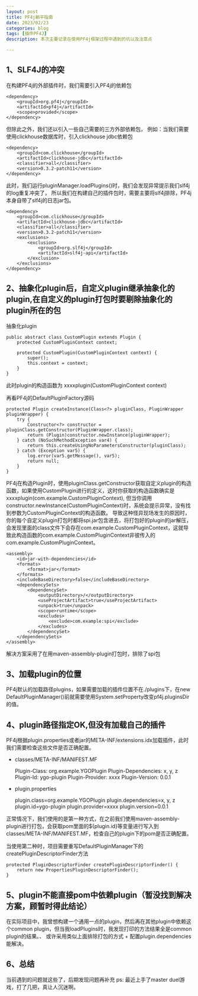 ```yaml
---
layout: post
title: PF4j躺平指南
date: 2023/02/23
categories: blog
tags: [插件PF4J]
description: 本次主要记录在使用PF4j框架过程中遇到的坑以及注意点

---
```


## 1、SLF4J的冲突

在构建PF4j的外部插件时，我们需要引入PF4j的依赖包
    
    <dependency>
        <groupId>org.pf4j</groupId>
        <artifactId>pf4j</artifactId>
        <scope>provided</scope>
    </dependency>

但除此之外，我们还以引入一些自己需要的三方外部依赖包，
例如：当我们需要使用clickhouse数据库时，引入clickhouse jdbc依赖包
    
    <dependency>
        <groupId>com.clickhouse</groupId>
        <artifactId>clickhouse-jdbc</artifactId>
        <classifier>all</classifier>
        <version>0.3.2-patch11</version>
    </dependency>

此时，我们运行pluginManager.loadPlugins()时，我们会发现异常提示我们slf4j的log重复冲突了，
所以我们在构建自己的插件包时，需要主要将slf4j排除，PF4j本身自带了slf4j的日志jar包。
    
    <dependency>
        <groupId>com.clickhouse</groupId>
        <artifactId>clickhouse-jdbc</artifactId>
        <classifier>all</classifier>
        <version>0.3.2-patch11</version>
        <exclusions>
            <exclusion>
                <groupId>org.slf4j</groupId>
                <artifactId>slf4j-api</artifactId>
            </exclusion>
        </exclusions>
    </dependency>


## 2、抽象化plugin后，自定义plugin继承抽象化的plugin,在自定义的plugin打包时要剔除抽象化的plugin所在的包

抽象化plugin
    
    public abstract class CustomPlugin extends Plugin {
        protected CustomPluginContext context;
    
        protected CustomPlugin(CustomPluginContext context) {
            super();
            this.context = context;
        }
    }

此时plugin的构造函数为 xxxxplugin(CustomPluginContext context)

再看PF4j的DefaultPluginFactory源码

    protected Plugin createInstance(Class<?> pluginClass, PluginWrapper pluginWrapper) {
        try {
            Constructor<?> constructor = pluginClass.getConstructor(PluginWrapper.class);
            return (Plugin)constructor.newInstance(pluginWrapper);
        } catch (NoSuchMethodException var4) {
            return this.createUsingNoParametersConstructor(pluginClass);
        } catch (Exception var5) {
            log.error(var5.getMessage(), var5);
            return null;
        }
    }

PF4j在构造Plugin时，使用pluginClass.getConstructor获取自定义plugin的构造函数，如果使用CustomPlugin进行的定义，这时你获取的构造函数确实是xxxxplugin(com.example.CustomPluginContext),
但当你调用constructor.newInstance(CustomPluginContext)时，系统会提示异常，没有找到参数为CustomPluginContext的构造函数。
导致这种怪异现场发生的原因时，你的每个自定义plugin打包时都将spi.jar包含进去，将打包好的plugin的jar解压，会发现里面的class文件下会存在com.example.CustomPluginContext，这就导致此构造函数的com.example.CustomPluginContext非彼传入的com.example.CustomPluginContext。


    <assembly>
        <id>jar-with-dependencies</id>
        <formats>
            <format>jar</format>
        </formats>
        <includeBaseDirectory>false</includeBaseDirectory>
        <dependencySets>
            <dependencySet>
                <outputDirectory>/</outputDirectory>
                <useProjectArtifact>true</useProjectArtifact>
                <unpack>true</unpack>
                <scope>runtime</scope>
                <excludes>
                    <exclude>com.example:spi</exclude>
                </excludes>
            </dependencySet>
        </dependencySets>
    </assembly>

解决方案采用了在用maven-assembly-plugin打包时，排除了spi包

## 3、加载plugin的位置

PF4j默认的加载路径plugins，如果需要加载的插件位置不在./plugins下，在new DefaultPluginManager()前就需要使用System.setProperty改变pf4j.pluginsDir的值。

## 4、plugin路径指定OK,但没有加载自己的插件

PF4j根据plugin.properties或者jar的META-INF/extensions.idx加载插件，此时我们需要检查这些文件是否正确配置。

* classes/META-INF/MANIFEST.MF


    Plugin-Class: org.example.YGOPlugin
    Plugin-Dependencies: x, y, z
    Plugin-Id: ygo-plugin
    Plugin-Provider: xxxx
    Plugin-Version: 0.0.1

* plugin.properties


    plugin.class=org.example.YGOPlugin
    plugin.dependencies=x, y, z
    plugin.id=ygo-plugin
    plugin.provider=xxxx
    plugin.version=0.0.1


正常情况下，我们使用的是第一种方式，在之前我们使用maven-assembly-plugin进行打包，会获取pom里面的${plugin.id}等变量进行写入到classes/META-INF/MANIFEST.MF，检查自己的plugin下的pom是否正确配置。

当使用第二种时，项目需要重写DefaultPluginManager下的createPluginDescriptorFinder方法
    
    protected PluginDescriptorFinder createPluginDescriptorFinder() {
        return new PropertiesPluginDescriptorFinder();
    }

## 5、plugin不能直接pom中依赖plugin（暂没找到解决方案，顾暂时得此结论）

在实际项目中，我曾想构建一个通用一点的plugin，然后再在其他plugin中依赖这个common plugin，但当我loadPlugins时，我发现打印的方法结果全是common plugin的结果。、
或许采用类似上面排除打包的方式 + 配置plugin.dependencies能解决。

## 6、总结

当前遇到的问题就这些了，后期发现问题再补充
ps: 最近上手了master duel游戏，打了几把，真让人沉迷啊。


    


